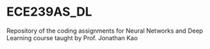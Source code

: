 # ECE239AS_DL
Repository of the coding assignments for Neural Networks and Deep Learning course taught by Prof. Jonathan Kao
